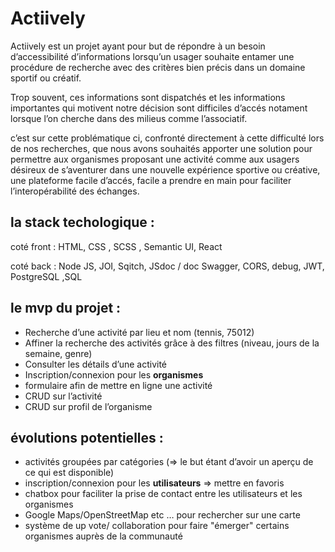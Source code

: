 # Actiively

Actiively est un projet ayant pour but de répondre à un besoin d’accessibilité d’informations lorsqu’un usager souhaite entamer une procédure de recherche avec des critères bien précis dans un domaine sportif ou créatif.

Trop souvent, ces informations sont dispatchés et les informations importantes qui motivent notre décision sont difficiles d’accés notament lorsque l’on cherche dans des milieus comme l’associatif.

c’est sur cette problématique ci, confronté directement à cette difficulté lors de nos recherches, que nous avons souhaités apporter une solution pour permettre aux organismes proposant une activité comme aux usagers désireux de s’aventurer dans une nouvelle expérience sportive ou créative, une plateforme facile d’accés, facile a prendre en main pour faciliter l’interopérabilité des échanges.

## la stack techologique :

coté front : HTML, CSS , SCSS , Semantic UI, React

coté back : Node JS, JOI, Sqitch, JSdoc / doc Swagger, CORS, debug, JWT, PostgreSQL ,SQL

## le mvp du projet :

- Recherche d’une activité par lieu et nom (tennis, 75012)
- Affiner la recherche des activités grâce à des filtres (niveau, jours de la semaine, genre)
- Consulter les détails d’une activité
- Inscription/connexion pour les **organismes**
- formulaire afin de mettre en ligne une activité
- CRUD sur l’activité
- CRUD sur profil de l’organisme

## évolutions potentielles :

- activités groupées par catégories (=> le but étant d’avoir un aperçu de ce qui est disponible)
- inscription/connexion pour les **utilisateurs** => mettre en favoris
- chatbox pour faciliter la prise de contact entre les utilisateurs et les organismes
- Google Maps/OpenStreetMap etc … pour rechercher sur une carte
- système de up vote/ collaboration pour faire "émerger" certains organismes auprès de la communauté
